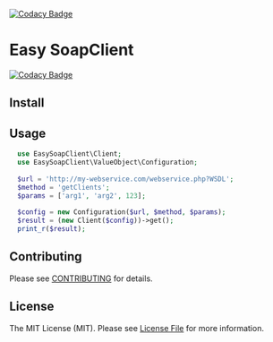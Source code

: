 [![Codacy Badge](https://api.codacy.com/project/badge/Grade/7090e5cdd4cf4e92971995ff672eb122)](https://www.codacy.com/app/Thomas-Matheus/easy-soapclient?utm_source=github.com&amp;utm_medium=referral&amp;utm_content=Thomas-Matheus/easy-soapclient&amp;utm_campaign=Badge_Grade)

# Easy SoapClient

[![Codacy Badge](https://api.codacy.com/project/badge/Grade/7090e5cdd4cf4e92971995ff672eb122)](https://www.codacy.com/app/Thomas-Matheus/easy-soapclient?utm_source=github.com&utm_medium=referral&utm_content=Thomas-Matheus/easy-soapclient&utm_campaign=badger)

## Install

## Usage

```php
  use EasySoapClient\Client;
  use EasySoapClient\ValueObject\Configuration;
  
  $url = 'http://my-webservice.com/webservice.php?WSDL';
  $method = 'getClients';
  $params = ['arg1', 'arg2', 123];
  
  $config = new Configuration($url, $method, $params);
  $result = (new Client($config))->get();
  print_r($result);
```

## Contributing

Please see [CONTRIBUTING]() for details.

## License

The MIT License (MIT). Please see [License File](https://github.com/Thomas-Matheus/easy-soapclient/blob/master/LICENSE) for more information.
